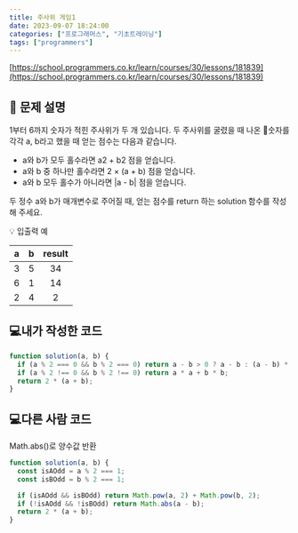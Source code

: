 ```yaml
---
title: 주사위 게임1
date: 2023-09-07 18:24:00
categories: ["프로그래머스", "기초트레이닝"]
tags: ["programmers"]
---
```


[https://school.programmers.co.kr/learn/courses/30/lessons/181839](https://school.programmers.co.kr/learn/courses/30/lessons/181839)

## 📔 문제 설명

1부터 6까지 숫자가 적힌 주사위가 두 개 있습니다. 두 주사위를 굴렸을 때 나온 숫자를 각각 a, b라고 했을 때 얻는 점수는 다음과 같습니다.

- a와 b가 모두 홀수라면 a2 + b2 점을 얻습니다.
- a와 b 중 하나만 홀수라면 2 × (a + b) 점을 얻습니다.
- a와 b 모두 홀수가 아니라면 |a - b| 점을 얻습니다.

두 정수 a와 b가 매개변수로 주어질 때, 얻는 점수를 return 하는 solution 함수를 작성해 주세요.

💡 입출력 예

|  a  |  b  | result |
| :-: | :-: | :----: |
|  3  |  5  |   34   |
|  6  |  1  |   14   |
|  2  |  4  |   2    |

## 💻내가 작성한 코드

```js
function solution(a, b) {
  if (a % 2 === 0 && b % 2 === 0) return a - b > 0 ? a - b : (a - b) * -1;
  if (a % 2 !== 0 && b % 2 !== 0) return a * a + b * b;
  return 2 * (a + b);
}
```

## 💻다른 사람 코드

Math.abs()로 양수값 반환

```js
function solution(a, b) {
  const isAOdd = a % 2 === 1;
  const isBOdd = b % 2 === 1;

  if (isAOdd && isBOdd) return Math.pow(a, 2) + Math.pow(b, 2);
  if (!isAOdd && !isBOdd) return Math.abs(a - b);
  return 2 * (a + b);
}
```
